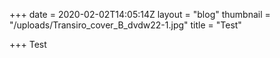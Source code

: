 +++
date = 2020-02-02T14:05:14Z
layout = "blog"
thumbnail = "/uploads/Transiro_cover_B_dvdw22-1.jpg"
title = "Test"

+++
Test